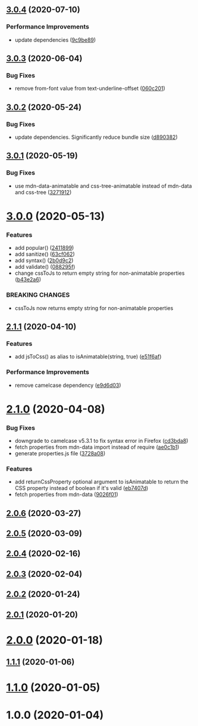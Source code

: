 ## [3.0.4](https://github.com/apasov/animatable-properties/compare/v3.0.3...v3.0.4) (2020-07-10)

### Performance Improvements

- update dependencies ([9c9be89](https://github.com/apasov/animatable-properties/commit/9c9be89bb5880b6b2b4e2bce0008b3381edb1453))

## [3.0.3](https://github.com/apasov/animatable-properties/compare/v3.0.2...v3.0.3) (2020-06-04)

### Bug Fixes

- remove from-font value from text-underline-offset ([060c201](https://github.com/apasov/animatable-properties/commit/060c201bb430556f28196af1a7fb23325f6c14e2))

## [3.0.2](https://github.com/apasov/animatable-properties/compare/v3.0.1...v3.0.2) (2020-05-24)

### Bug Fixes

- update dependencies. Significantly reduce bundle size ([d890382](https://github.com/apasov/animatable-properties/commit/d890382b3095c6dafd01a09f8ee8a68abb693b71))

## [3.0.1](https://github.com/apasov/animatable-properties/compare/v3.0.0...v3.0.1) (2020-05-19)

### Bug Fixes

- use mdn-data-animatable and css-tree-animatable instead of mdn-data and css-tree ([3271912](https://github.com/apasov/animatable-properties/commit/32719126a0e94db402eb6345a2925e71f55f198c))

# [3.0.0](https://github.com/apasov/animatable-properties/compare/v2.1.1...v3.0.0) (2020-05-13)

### Features

- add popular() ([2411899](https://github.com/apasov/animatable-properties/commit/2411899fd046f9802974bc4ddfadf3d494a4cad7))
- add sanitize() ([63cf062](https://github.com/apasov/animatable-properties/commit/63cf06210d8a3afbf23053cfd35d7cb0acc6ade1))
- add syntax() ([2b0d9c2](https://github.com/apasov/animatable-properties/commit/2b0d9c24bba80391443ccfd778005f9a09891227))
- add validate() ([088295f](https://github.com/apasov/animatable-properties/commit/088295f38e6a89c1eefc43f317dd71bf546f2e57))
- change cssToJs to return empty string for non-animatable properties ([b43e2a6](https://github.com/apasov/animatable-properties/commit/b43e2a65be969d2be077bd0bec2ae07c8841a34b))

### BREAKING CHANGES

- cssToJs now returns empty string for non-animatable properties

## [2.1.1](https://github.com/apasov/animatable-properties/compare/v2.1.0...v2.1.1) (2020-04-10)

### Features

- add jsToCss() as alias to isAnimatable(string, true) ([e51f6af](https://github.com/apasov/animatable-properties/commit/e51f6afe63c30f80b9553be8a71ae62abf0989ff))

### Performance Improvements

- remove camelcase dependency ([e9d6d03](https://github.com/apasov/animatable-properties/commit/e9d6d03f1542c318e8c7d82d5c720d3d038f677b))

# [2.1.0](https://github.com/apasov/animatable-properties/compare/v2.0.6...v2.1.0) (2020-04-08)

### Bug Fixes

- downgrade to camelcase v5.3.1 to fix syntax error in Firefox ([cd3bda8](https://github.com/apasov/animatable-properties/commit/cd3bda8f6a5972e7af4a71c5b65a3616c2852b01))
- fetch properties from mdn-data import instead of require ([ae0c1b1](https://github.com/apasov/animatable-properties/commit/ae0c1b1c32de30e5bdd4e150b4fd7014d817a506))
- generate properties.js file ([3728a08](https://github.com/apasov/animatable-properties/commit/3728a084984482ddcfc6a096a38c9b4c10a8c270))

### Features

- add returnCssProperty optional argument to isAnimatable to return the CSS property instead of boolean if it's valid ([eb7407d](https://github.com/apasov/animatable-properties/commit/eb7407da847085a999588cd0549ffbb1fbc845be))
- fetch properties from mdn-data ([9026f01](https://github.com/apasov/animatable-properties/commit/9026f016311760f95da3f5fff0fcc0f1f0b61f5f))

## [2.0.6](https://github.com/apasov/animatable-properties/compare/v2.0.5...v2.0.6) (2020-03-27)

## [2.0.5](https://github.com/apasov/animatable-properties/compare/v2.0.4...v2.0.5) (2020-03-09)

## [2.0.4](https://github.com/apasov/animatable-properties/compare/v2.0.3...v2.0.4) (2020-02-16)

## [2.0.3](https://github.com/apasov/animatable-properties/compare/v2.0.2...v2.0.3) (2020-02-04)

## [2.0.2](https://github.com/apasov/animatable-properties/compare/v2.0.1...v2.0.2) (2020-01-24)

## [2.0.1](https://github.com/apasov/animatable-properties/compare/v2.0.0...v2.0.1) (2020-01-20)

# [2.0.0](https://github.com/apasov/animatable-properties/compare/v1.1.1...v2.0.0) (2020-01-18)

## [1.1.1](https://github.com/apasov/animatable-properties/compare/v1.1.0...v1.1.1) (2020-01-06)

# [1.1.0](https://github.com/apasov/animatable-properties/compare/v1.0.0...v1.1.0) (2020-01-05)

# 1.0.0 (2020-01-04)
